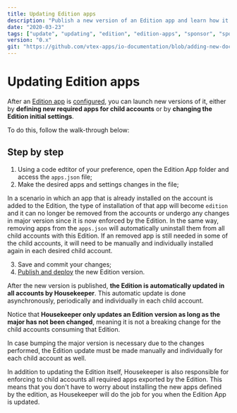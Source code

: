 ```yaml
---
title: Updating Edition apps
description: "Publish a new version of an Edition app and learn how it us updated in each child account."
date: "2020-03-23"
tags: ["update", "updating", "edition", "edition-apps", "sponsor", "sponsor-account"]
version: "0.x"
git: "https://github.com/vtex-apps/io-documentation/blob/adding-new-docs/docs/en/Recipes/development/updating-edition-apps.md"
---
```


# Updating Edition apps

After an [Edition app](https://vtex.io/docs/concepts/edition-app) is [configured](https://vtex.io/docs/recipes/development/configuring-an-edition-app), you can launch new versions of it, either by **defining new required apps for child accounts** or by **changing the Edition initial settings**.

To do this, follow the walk-through below:

## Step by step

1. Using a code edtitor of your preference, open the Edition App folder and access the `apps.json` file;
2. Make the desired apps and settings changes in the file;

<div class="alert alert-warning">
In a scenario in which an app that is already installed on the account is added to the Edition, the type of installation of that app will become <code>edition</code> and it can no longer be removed from the accounts or undergo any changes in major version since it is now enforced by the Edition. In the same way, removing apps from the <code>apps.json</code> will automatically uninstall them from all child accounts with this Edition. If an removed app is still needed in some of the child accounts, it will need to be manually and individually installed again in each desired child account.
</div>

3. Save and commit your changes;
4. [Publish and deploy](https://vtex.io/docs/recipes/store/publishing-an-app) the new Edition version.

After the new version is published, **the Edition is automatically updated in all accounts by Housekeeper**. This automatic update is done asynchronously, periodically and individually in each child account.

Notice that **Housekeeper only updates an Edition version as long as the major has not been changed**, meaning it is not a breaking change for the child accounts consuming that Edition. 

In case bumping the major version is necessary due to the changes performed, the Edition update must be made manually and individually for each child account as well.

<div class="alert alert-info">
In addition to updating the Edition itself, Housekeeper is also responsible for enforcing to child accounts all required apps exported by the Edition. This means that you don't have to worry about installing the new apps defined by the edition, as Housekeeper will do the job for you when the Edition App is updated.
</div>
